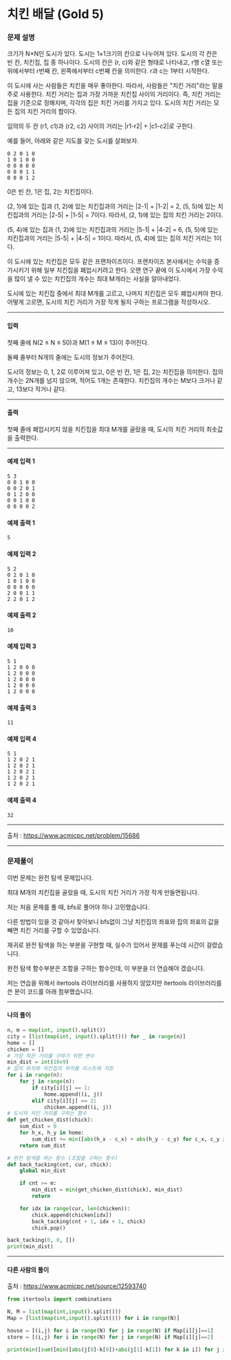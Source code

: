 # 치킨 배달 (Gold 5)

### 문제 설명

크기가 N×N인 도시가 있다. 도시는 1×1크기의 칸으로 나누어져 있다. 도시의 각 칸은 빈 칸, 치킨집, 집 중 하나이다. 도시의 칸은 (r, c)와 같은 형태로 나타내고, r행 c열 또는 위에서부터 r번째 칸, 왼쪽에서부터 c번째 칸을 의미한다. r과 c는 1부터 시작한다.   

이 도시에 사는 사람들은 치킨을 매우 좋아한다. 따라서, 사람들은 "치킨 거리"라는 말을 주로 사용한다. 치킨 거리는 집과 가장 가까운 치킨집 사이의 거리이다. 즉, 치킨 거리는 집을 기준으로 정해지며, 각각의 집은 치킨 거리를 가지고 있다. 도시의 치킨 거리는 모든 집의 치킨 거리의 합이다.   

임의의 두 칸 (r1, c1)과 (r2, c2) 사이의 거리는 |r1-r2| + |c1-c2|로 구한다.   

예를 들어, 아래와 같은 지도를 갖는 도시를 살펴보자.   

~~~
0 2 0 1 0
1 0 1 0 0
0 0 0 0 0
0 0 0 1 1
0 0 0 1 2
~~~

0은 빈 칸, 1은 집, 2는 치킨집이다.   

(2, 1)에 있는 집과 (1, 2)에 있는 치킨집과의 거리는 |2-1| + |1-2| = 2, (5, 5)에 있는 치킨집과의 거리는 |2-5| + |1-5| = 7이다. 따라서, (2, 1)에 있는 집의 치킨 거리는 2이다.   

(5, 4)에 있는 집과 (1, 2)에 있는 치킨집과의 거리는 |5-1| + |4-2| = 6, (5, 5)에 있는 치킨집과의 거리는 |5-5| + |4-5| = 1이다. 따라서, (5, 4)에 있는 집의 치킨 거리는 1이다.   

이 도시에 있는 치킨집은 모두 같은 프랜차이즈이다. 프렌차이즈 본사에서는 수익을 증가시키기 위해 일부 치킨집을 폐업시키려고 한다. 오랜 연구 끝에 이 도시에서 가장 수익을 많이 낼 수 있는  치킨집의 개수는 최대 M개라는 사실을 알아내었다.   

도시에 있는 치킨집 중에서 최대 M개를 고르고, 나머지 치킨집은 모두 폐업시켜야 한다. 어떻게 고르면, 도시의 치킨 거리가 가장 작게 될지 구하는 프로그램을 작성하시오.   

---

#### 입력

첫째 줄에 N(2 ≤ N ≤ 50)과 M(1 ≤ M ≤ 13)이 주어진다.   

둘째 줄부터 N개의 줄에는 도시의 정보가 주어진다.   

도시의 정보는 0, 1, 2로 이루어져 있고, 0은 빈 칸, 1은 집, 2는 치킨집을 의미한다. 집의 개수는 2N개를 넘지 않으며, 적어도 1개는 존재한다. 치킨집의 개수는 M보다 크거나 같고, 13보다 작거나 같다.   

---

#### 출력

첫째 줄에 폐업시키지 않을 치킨집을 최대 M개를 골랐을 때, 도시의 치킨 거리의 최솟값을 출력한다.

---
#### 예제 입력 1

~~~
5 3
0 0 1 0 0
0 0 2 0 1
0 1 2 0 0
0 0 1 0 0
0 0 0 0 2
~~~

#### 예제 출력 1

~~~
5
~~~

#### 예제 입력 2

~~~
5 2
0 2 0 1 0
1 0 1 0 0
0 0 0 0 0
2 0 0 1 1
2 2 0 1 2
~~~

#### 예제 출력 2

~~~
10
~~~

#### 예제 입력 3

~~~
5 1
1 2 0 0 0
1 2 0 0 0
1 2 0 0 0
1 2 0 0 0
1 2 0 0 0
~~~

#### 예제 출력 3

~~~
11
~~~

#### 예제 입력 4

~~~
5 1
1 2 0 2 1
1 2 0 2 1
1 2 0 2 1
1 2 0 2 1
1 2 0 2 1
~~~

#### 예제 출력 4

~~~
32
~~~

---

출처 : https://www.acmicpc.net/problem/15686

---

### 문제풀이

이번 문제는 완전 탐색 문제입니다.   

최대 M개의 치킨집을 골랐을 때, 도시의 치킨 거리가 가장 작게 만들면됩니다.   

저는 처음 문제를 풀 때, bfs로 풀어야 하나 고민했습니다.   

다른 방법이 있을 것 같아서 찾아보니 bfs없이 그냥 치킨집의 좌표와 집의 좌표의 값을 빼면 치킨 거리를 구할 수 있었습니다.   

재귀로 완전 탐색을 하는 부분을 구현할 때, 실수가 있어서 문제를 푸는데 시간이 걸렸습니다.   

완전 탐색 함수부분은 조합을 구하는 함수인데, 이 부분을 더 연습해야 겠습니다.   

저는 연습을 위해서 itertools 라이브러리를 사용하지 않았지만 itertools 라이브러리를 쓴 분이 코드를 아래 첨부했습니다.   

---

#### 나의 풀이

~~~python
n, m = map(int, input().split())
city = [list(map(int, input().split())) for _ in range(n)]
home = []
chicken = []
# 가장 작은 거리를 구하기 위한 변수
min_dist = int(10e9)
# 집의 위치와 치킨집의 위치를 리스트에 저장
for i in range(n):
    for j in range(n):
        if city[i][j] == 1:
            home.append((i, j))
        elif city[i][j] == 2:
            chicken.append((i, j))
# 도시의 치킨 거리를 구하는 함수
def get_chicken_dist(chick):
    sum_dist = 0
    for h_x, h_y in home:
        sum_dist += min([abs(h_x - c_x) + abs(h_y - c_y) for c_x, c_y in chick])
    return sum_dist

# 완전 탐색을 하는 함수 (조합을 구하는 함수)
def back_tacking(cnt, cur, chick):
    global min_dist

    if cnt >= m:
        min_dist = min(get_chicken_dist(chick), min_dist)
        return

    for idx in range(cur, len(chicken)):
        chick.append(chicken[idx])
        back_tacking(cnt + 1, idx + 1, chick)
        chick.pop()

back_tacking(0, 0, [])
print(min_dist)
~~~

---

#### 다른 사람의 풀이

출처 : https://www.acmicpc.net/source/12593740

~~~python
from itertools import combinations

N, M = list(map(int,input().split()))
Map = [list(map(int,input().split())) for i in range(N)]

house = [(i,j) for i in range(N) for j in range(N) if Map[i][j]==1]
store = [(i,j) for i in range(N) for j in range(N) if Map[i][j]==2]

print(min([sum([min([abs(j[0]-k[0])+abs(j[1]-k[1]) for k in i]) for j in house]) for i in list(combinations(store,M))]))
~~~

